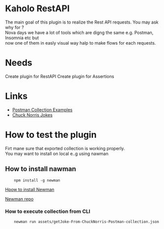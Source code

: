# Kaholo RestAPI

The main goal of this plugin is to realize the Rest API requests. 
You may ask why for ?  
Nova days we have a lot of tools which are digng the same e.g. Postman, Insomnia etc but  
now one of them in easly visual way halp to make flows for each requests. 

# Needs
Create plugin for RestAPI
Create plugin for Assertions

# Links
- [Postman Collection Examples](https://www.postman.com/postman/workspace/test-examples-in-postman/overview)
- [Chuck Norris Jokes](https://api.chucknorris.io/)

# How to test the plugin

Firt mane sure that exported collection is working properly.  
You may want to install on local e..g using nawman  
## How to install nawman 
```
    npm install -g newman
```
[Hpow to install Newman](https://support.postman.com/hc/en-us/articles/115003703325-How-to-install-Newman)

[Newman repo](https://github.com/postmanlabs/newman)
### How to execute collection from CLI
```
    newman run assets/getJoke-From-ChuckNorris-Postman-collection.json
```

